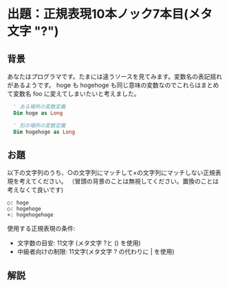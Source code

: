 # 出題：正規表現10本ノック7本目(メタ文字 "?")

## 背景

あなたはプログラマです。たまには違うソースを見てみます。変数名の表記揺れがあるようです。
hoge も hogehoge も同じ意味の変数なのでこれらはまとめて変数名 foo に変えてしまいたいと考えました。

```vb
  ' ある場所の変数定義
  Dim hoge as Long

  ' 別の場所の変数定義
  Dim hogehoge as Long
```

## お題
以下の文字列のうち、○の文字列にマッチして×の文字列にマッチしない正規表現を考えてください。
（冒頭の背景のことは無視してください。置換のことは考えなくて良いです)

    ○: hoge
    ○: hogehoge
    ×: hogehogehoge

使用する正規表現の条件:
  * 文字数の目安: 11文字 (メタ文字 ?と () を使用) <!-- hoge(hoge)? -->
  * 中級者向けの制限: 11文字(メタ文字 ? の代わりに | を使用)  <!-- hoge(hoge|) -->

## 解説

<!--
ノック4回目で、"\*" は「直前の正規表現」の「0回以上の繰り返し」を表すことを学びました。
"?" はその仲間で、「直前の正規表現」の「0回または1回」になります。
もう少し、くだけて言い方をすると、「直前の文字(正規表現)があるまたはない」を表現します。
"?" の文字にピッタリの意味な気がしませんか？

たとえば、f または fo にマッチする正規表現は、fo? になります。
お題ではもうちょっと発展させてノック5回目で習った()も使用する例にしています。
-->
